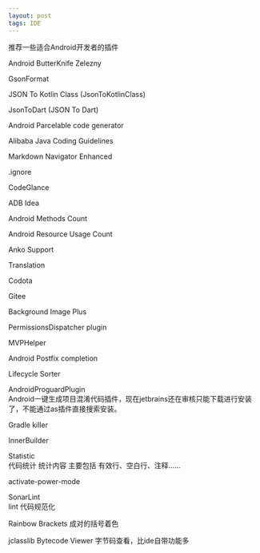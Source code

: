 ```yaml
---
layout: post
tags: IDE
---
```


推荐一些适合Android开发者的插件

Android ButterKnife Zelezny

GsonFormat

JSON To Kotlin Class (JsonToKotlinClass)

JsonToDart (JSON To Dart)

Android Parcelable code generator

Alibaba Java Coding Guidelines

Markdown Navigator Enhanced

.ignore 

CodeGlance

ADB Idea

Android Methods Count

Android Resource Usage Count

Anko Support

Translation

Codota

Gitee

Background Image Plus

PermissionsDispatcher plugin

MVPHelper

Android Postfix completion

Lifecycle Sorter

AndroidProguardPlugin  
Android一键生成项目混淆代码插件，现在jetbrains还在审核只能下载进行安装了，不能通过as插件直接搜索安装。

Gradle killer

InnerBuilder

Statistic  
代码统计 统计内容 主要包括 有效行、空白行、注释……

activate-power-mode

SonarLint  
lint 代码规范化

Rainbow Brackets 成对的括号着色

jclasslib Bytecode Viewer 字节码查看，比ide自带功能多
